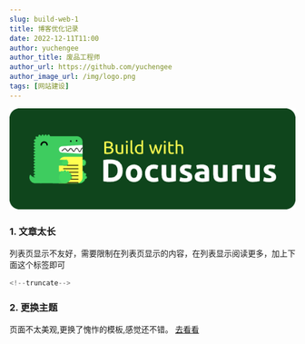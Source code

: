 ```yaml
---
slug: build-web-1
title: 博客优化记录
date: 2022-12-11T11:00
author: yuchengee
author_title: 废品工程师
author_url: https://github.com/yuchengee
author_image_url: /img/logo.png
tags: [网站建设]
---
```

![图](/img/buildwith.png "图")
<!--truncate-->
### 1. 文章太长
列表页显示不友好，需要限制在列表页显示的内容，在列表显示阅读更多，加上下面这个标签即可
```js
<!--truncate-->
```

### 2. 更换主题
页面不太美观,更换了愧怍的模板,感觉还不错。 [去看看](https://kuizuo.cn/docs/docusaurus-guides "愧怍")